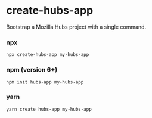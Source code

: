 # create-hubs-app

Bootstrap a Mozilla Hubs project with a single command.

### npx
```
npx create-hubs-app my-hubs-app
```

### npm (version 6+)
```
npm init hubs-app my-hubs-app
```

### yarn
```
yarn create hubs-app my-hubs-app
```